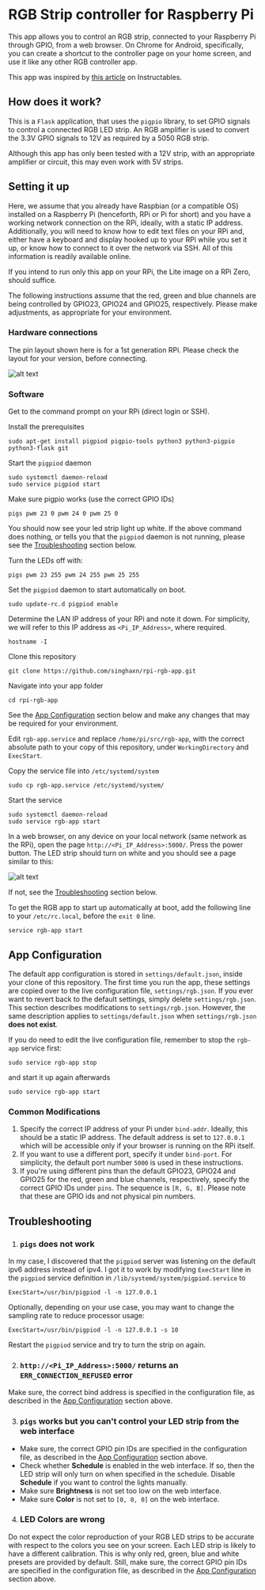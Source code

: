 # RGB Strip controller for Raspberry Pi

This app allows you to control an RGB strip, connected to your Raspberry Pi through GPIO, from a web browser. On Chrome for Android, specifically, you can create a shortcut to the controller page on your home screen, and use it like any other RGB controller app.

This app was inspired by [this article](https://www.instructables.com/id/Easiest-RGB-LED-Strip-With-Raspberry-Pi/) on Instructables.

## How does it work?

This is a `Flask` application, that uses the `pigpio` library, to set GPIO signals to control a connected RGB LED strip. An RGB amplifier is used to convert the 3.3V GPIO signals to 12V as required by a 5050 RGB strip.

Although this app has only been tested with a 12V strip, with an appropriate amplifier or circuit, this may even work with 5V strips.

## Setting it up

Here, we assume that you already have Raspbian (or a compatible OS) installed on a Raspberry Pi (henceforth, RPi or Pi for short) and you have a working network connection on the RPi, ideally, with a static IP address. Additionally, you will need to know how to edit text files on your RPi and, either have a keyboard and display hooked up to your RPi while you set it up, or know how to connect to it over the network via SSH. All of this information is readily available online.

If you intend to run only this app on your RPi, the Lite image on a RPi Zero, should suffice.

The following instructions assume that the red, green and blue channels are being controlled by GPIO23, GPIO24 and GPIO25, respectively. Please make adjustments, as appropriate for your environment.

### Hardware connections

The pin layout shown here is for a 1st generation RPi. Please check the layout for your version, before connecting.

![alt text](./connections.png "Connections")

### Software
Get to the command prompt on your RPi (direct login or SSH).

Install the prerequisites
```
sudo apt-get install pigpiod pigpio-tools python3 python3-pigpio python3-flask git
```
Start the `pigpiod` daemon
```
sudo systemctl daemon-reload
sudo service pigpiod start
```
Make sure pigpio works (use the correct GPIO IDs)
```
pigs pwm 23 0 pwm 24 0 pwm 25 0
```
You should now see your led strip light up white. If the above command does nothing, or tells you that the `pigpiod` daemon is not running, please see the [Troubleshooting](#troubleshooting) section below.

Turn the LEDs off with:
```
pigs pwm 23 255 pwm 24 255 pwm 25 255
```
Set the `pigpiod` daemon to start automatically on boot.
```
sudo update-rc.d pigpiod enable
```
Determine the LAN IP address of your RPi and note it down. For simplicity, we will refer to this IP address as `<Pi_IP_Address>`, where required.
```
hostname -I
```
Clone this repository
```
git clone https://github.com/singhaxn/rpi-rgb-app.git
```
Navigate into your app folder
```
cd rpi-rgb-app
```
See the [App Configuration](#app-configuration) section below and make any changes that may be required for your environment.

Edit `rgb-app.service` and replace `/home/pi/src/rgb-app`, with the correct absolute path to your copy of this repository, under `WorkingDirectory` and `ExecStart`.

Copy the service file into `/etc/systemd/system`
```
sudo cp rgb-app.service /etc/systemd/system/
```
Start the service
```
sudo systemctl daemon-reload
sudo service rgb-app start
```

In a web browser, on any device on your local network (same network as the RPi), open the page `http://<Pi_IP_Address>:5000/`. Press the power button. The LED strip should turn on white and you should see a page similar to this:

![alt text](rgb-app-ui.png "UI")

If not, see the [Troubleshooting](#troubleshooting) section below.

To get the RGB app to start up automatically at boot, add the following line to your `/etc/rc.local`, before the `exit 0` line.
```
service rgb-app start
```

## App Configuration

The default app configuration is stored in `settings/default.json`, inside your clone of this repository. The first time you run the app, these settings are copied over to the live configuration file, `settings/rgb.json`. If you ever want to revert back to the default settings, simply delete `settings/rgb.json`. This section describes modifications to `settings/rgb.json`. However, the same description applies to `settings/default.json` when `settings/rgb.json` __does not exist__.

If you do need to edit the live configuration file, remember to stop the `rgb-app` service first:
```
sudo service rgb-app stop
```
and start it up again afterwards
```
sudo service rgb-app start
```

### Common Modifications
1. Specify the correct IP address of your Pi under `bind-addr`. Ideally, this should be a static IP address. The default address is set to `127.0.0.1` which will be accessible only if your browser is running on the RPi itself.
2. If you want to use a different port, specify it under `bind-port`. For simplicity, the default port number `5000` is used in these instructions.
3. If you're using different pins than the default GPIO23, GPIO24 and GPIO25 for the red, green and blue channels, respectively, specify the correct GPIO IDs under `pins`. The sequence is `[R, G, B]`. Please note that these are GPIO ids and not physical pin numbers.

## Troubleshooting
1. ### `pigs` does not work
In my case, I discovered that the `pigpiod` server was listening on the default ipv6 address instead of ipv4. I got it to work by modifying `ExecStart` line in the `pigpiod` service definition in `/lib/systemd/system/pigpiod.service` to
```
ExecStart=/usr/bin/pigpiod -l -n 127.0.0.1
```
Optionally, depending on your use case, you may want to change the sampling rate to reduce processor usage:
```
ExecStart=/usr/bin/pigpiod -l -n 127.0.0.1 -s 10
```
Restart the `pigpiod` service and try to turn the strip on again.

2. ### `http://<Pi_IP_Address>:5000/` returns an `ERR_CONNECTION_REFUSED` error
Make sure, the correct bind address is specified in the configuration file, as described in the [App Configuration](#app-configuration) section above.

3. ### `pigs` works but you can't control your LED strip from the web interface
 - Make sure, the correct GPIO pin IDs are specified in the configuration file, as described in the [App Configuration](#app-configuration) section above.
 - Check whether __Schedule__ is enabled in the web interface. If so, then the LED strip will only turn on when specified in the schedule. Disable __Schedule__ if you want to control the lights manually.
 - Make sure __Brightness__ is not set too low on the web interface.
 - Make sure __Color__ is not set to `[0, 0, 0]` on the web interface.

4. ### LED Colors are wrong
Do not expect the color reproduction of your RGB LED strips to be accurate with respect to the colors you see on your screen. Each LED strip is likely to have a different calibration. This is why only red, green, blue and white presets are provided by default. Still, make sure, the correct GPIO pin IDs are specified in the configuration file, as described in the [App Configuration](#app-configuration) section above.
